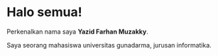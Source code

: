 # Halo semua! 

Perkenalkan nama saya **Yazid Farhan Muzakky**.

Saya seorang mahasiswa universitas gunadarma, jurusan informatika.
